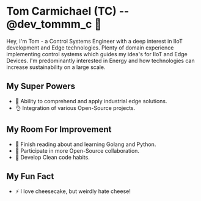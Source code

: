 # Tom Carmichael (TC) -- @dev_tommm_c 👋

Hey, I'm Tom - a Control Systems Engineer with a deep interest in IIoT development and Edge technologies. Plenty of domain experience implementing control systems which guides my idea's for IIoT and Edge Devices. I'm predominantly interested in Energy and how technologies can increase sustainability on a large scale.

## My Super Powers
- 🔭 Ability to comprehend and apply industrial edge solutions.
- 👌 Integration of various Open-Source projects.

## My Room For Improvement
- 🌱 Finish reading about and learning Golang and Python.
- 👯 Participate in more Open-Source collaboration.
- 🤔 Develop Clean code habits.

## My Fun Fact
- ⚡ I love cheesecake, but weirdly hate cheese!
